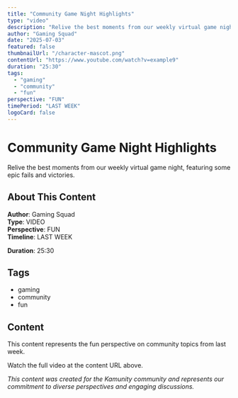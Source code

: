```yaml
---
title: "Community Game Night Highlights"
type: "video"
description: "Relive the best moments from our weekly virtual game night, featuring some epic fails and victories."
author: "Gaming Squad"
date: "2025-07-03"
featured: false
thumbnailUrl: "/character-mascot.png"
contentUrl: "https://www.youtube.com/watch?v=example9"
duration: "25:30"
tags:
  - "gaming"
  - "community"
  - "fun"
perspective: "FUN"
timePeriod: "LAST WEEK"
logoCard: false
---
```

# Community Game Night Highlights

Relive the best moments from our weekly virtual game night, featuring some epic fails and victories.

## About This Content

**Author**: Gaming Squad  
**Type**: VIDEO  
**Perspective**: FUN  
**Timeline**: LAST WEEK  

**Duration**: 25:30  

## Tags

- gaming
- community
- fun

## Content

This content represents the fun perspective on community topics from last week. 

Watch the full video at the content URL above.




*This content was created for the Kamunity community and represents our commitment to diverse perspectives and engaging discussions.*
